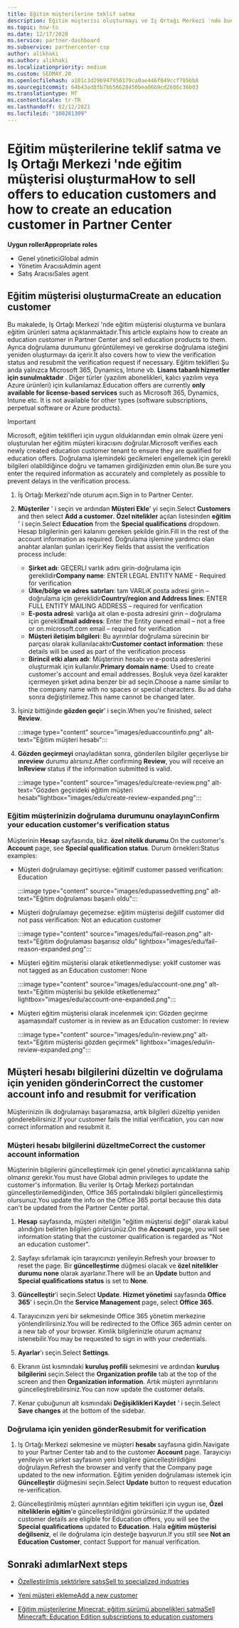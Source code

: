 ```yaml
---
title: Eğitim müşterilerine teklif satma
description: Eğitim müşterisi oluşturmayı ve Iş Ortağı Merkezi 'nde bunlara teklifler satmayı öğrenin. Eğitim müşterinizin doğrulama durumunu onaylamayı içerir.
ms.topic: how-to
ms.date: 12/17/2020
ms.service: partner-dashboard
ms.subservice: partnercenter-csp
author: alikhaki
ms.author: alikhaki
ms.localizationpriority: medium
ms.custom: SEOMAY.20
ms.openlocfilehash: a101c3d29b947950179ca0ae446f049ccf785bb8
ms.sourcegitcommit: 64b43ad8fb7bb56628450bea06b9cd2606c36b03
ms.translationtype: MT
ms.contentlocale: tr-TR
ms.lasthandoff: 02/12/2021
ms.locfileid: "100281309"
---
```

# <a name="how-to-sell-offers-to-education-customers-and-how-to-create-an-education-customer-in-partner-center"></a><span data-ttu-id="ed9b2-104">Eğitim müşterilerine teklif satma ve Iş Ortağı Merkezi 'nde eğitim müşterisi oluşturma</span><span class="sxs-lookup"><span data-stu-id="ed9b2-104">How to sell offers to education customers and how to create an education customer in Partner Center</span></span>


<span data-ttu-id="ed9b2-105">**Uygun roller**</span><span class="sxs-lookup"><span data-stu-id="ed9b2-105">**Appropriate roles**</span></span>

- <span data-ttu-id="ed9b2-106">Genel yönetici</span><span class="sxs-lookup"><span data-stu-id="ed9b2-106">Global admin</span></span>
- <span data-ttu-id="ed9b2-107">Yönetim Aracısı</span><span class="sxs-lookup"><span data-stu-id="ed9b2-107">Admin agent</span></span>
- <span data-ttu-id="ed9b2-108">Satış Aracısı</span><span class="sxs-lookup"><span data-stu-id="ed9b2-108">Sales agent</span></span>

## <a name="create-an-education-customer"></a><span data-ttu-id="ed9b2-109">Eğitim müşterisi oluşturma</span><span class="sxs-lookup"><span data-stu-id="ed9b2-109">Create an education customer</span></span>

<span data-ttu-id="ed9b2-110">Bu makalede, Iş Ortağı Merkezi 'nde eğitim müşterisi oluşturma ve bunlara eğitim ürünleri satma açıklanmaktadır.</span><span class="sxs-lookup"><span data-stu-id="ed9b2-110">This article explains how to create an education customer in Partner Center and sell education products to them.</span></span> <span data-ttu-id="ed9b2-111">Ayrıca doğrulama durumunu görüntülemeyi ve gerekirse doğrulama isteğini yeniden oluşturmayı da içerir.</span><span class="sxs-lookup"><span data-stu-id="ed9b2-111">It also covers how to view the verification status and resubmit the verification request if necessary.</span></span> <span data-ttu-id="ed9b2-112">Eğitim teklifleri Şu anda yalnızca Microsoft 365, Dynamics, Intune vb. **Lisans tabanlı hizmetler için sunulmaktadır** . Diğer türler (yazılım abonelikleri, kalıcı yazılım veya Azure ürünleri) için kullanılamaz.</span><span class="sxs-lookup"><span data-stu-id="ed9b2-112">Education offers are currently **only available for license-based services** such as Microsoft 365, Dynamics, Intune etc. It is not available for other types (software subscriptions, perpetual software or Azure products).</span></span>

> [!IMPORTANT]
> <span data-ttu-id="ed9b2-113">Microsoft, eğitim teklifleri için uygun olduklarından emin olmak üzere yeni oluşturulan her eğitim müşteri kiracısını doğrular.</span><span class="sxs-lookup"><span data-stu-id="ed9b2-113">Microsoft verifies each newly created education customer tenant to ensure they are qualified for education offers.</span></span>  <span data-ttu-id="ed9b2-114">Doğrulama işlemindeki gecikmeleri engellemek için gerekli bilgileri olabildiğince doğru ve tamamen girdiğinizden emin olun.</span><span class="sxs-lookup"><span data-stu-id="ed9b2-114">Be sure you enter the required information as accurately and completely as possible to prevent delays in the verification process.</span></span>

1. <span data-ttu-id="ed9b2-115">İş Ortağı Merkezi'nde oturum açın.</span><span class="sxs-lookup"><span data-stu-id="ed9b2-115">Sign in to Partner Center.</span></span>

2. <span data-ttu-id="ed9b2-116">**Müşteriler** ' i seçin ve ardından **Müşteri Ekle**' yi seçin.</span><span class="sxs-lookup"><span data-stu-id="ed9b2-116">Select **Customers** and then select **Add a customer**.</span></span> <span data-ttu-id="ed9b2-117">**Özel nitelikler** açılan listesinden **eğitim** ' i seçin.</span><span class="sxs-lookup"><span data-stu-id="ed9b2-117">Select **Education** from the **Special qualifications** dropdown.</span></span>  <span data-ttu-id="ed9b2-118">Hesap bilgilerinin geri kalanını gereken şekilde girin.</span><span class="sxs-lookup"><span data-stu-id="ed9b2-118">Fill in the rest of the account information as required.</span></span>  <span data-ttu-id="ed9b2-119">Doğrulama işlemine yardımcı olan anahtar alanları şunları içerir:</span><span class="sxs-lookup"><span data-stu-id="ed9b2-119">Key fields that assist the verification process include:</span></span>

   - <span data-ttu-id="ed9b2-120">**Şirket adı**: GEÇERLI varlık adını girin-doğrulama için gereklidir</span><span class="sxs-lookup"><span data-stu-id="ed9b2-120">**Company name**: ENTER LEGAL ENTITY NAME - Required for verification</span></span>
   - <span data-ttu-id="ed9b2-121">**Ülke/bölge ve adres satırları**: tam VARLıK posta adresi girin – doğrulama için gereklidir</span><span class="sxs-lookup"><span data-stu-id="ed9b2-121">**Country/region and Address lines**: ENTER FULL ENTITY MAILING ADDRESS – required for verification</span></span>
   - <span data-ttu-id="ed9b2-122">**E-posta adresi**: varlığa ait olan e-posta adresini girin – doğrulama için gerekli</span><span class="sxs-lookup"><span data-stu-id="ed9b2-122">**Email address**:  Enter the Entity owned email – not a free or on.microsoft.com email – required for verification</span></span>
   - <span data-ttu-id="ed9b2-123">**Müşteri iletişim bilgileri**: Bu ayrıntılar doğrulama sürecinin bir parçası olarak kullanılacaktır</span><span class="sxs-lookup"><span data-stu-id="ed9b2-123">**Customer contact information**: these details will be used as part of the verification process</span></span>
   - <span data-ttu-id="ed9b2-124">**Birincil etki alanı adı**: Müşterinin hesabı ve e-posta adreslerini oluşturmak için kullanılır.</span><span class="sxs-lookup"><span data-stu-id="ed9b2-124">**Primary domain name**:  Used to create customer's account and email addresses.</span></span>  <span data-ttu-id="ed9b2-125">Boşluk veya özel karakter içermeyen şirket adına benzer bir ad seçin.</span><span class="sxs-lookup"><span data-stu-id="ed9b2-125">Choose a name similar to the company name with no spaces or special characters.</span></span>  <span data-ttu-id="ed9b2-126">Bu ad daha sonra değiştirilemez.</span><span class="sxs-lookup"><span data-stu-id="ed9b2-126">This name cannot be changed later.</span></span>

3. <span data-ttu-id="ed9b2-127">İşiniz bittiğinde **gözden geçir**' i seçin.</span><span class="sxs-lookup"><span data-stu-id="ed9b2-127">When you're finished, select **Review**.</span></span>

   :::image type="content" source="images/eduaccountinfo.png" alt-text="Eğitim müşteri hesabı":::

4. <span data-ttu-id="ed9b2-129">**Gözden geçirmeyi** onayladıktan sonra, gönderilen bilgiler geçerliyse bir **ınreview** durumu alırsınız.</span><span class="sxs-lookup"><span data-stu-id="ed9b2-129">After confirming **Review**, you will receive an **InReview** status if the information submitted is valid.</span></span> 

    :::image type="content" source="images/edu/create-review.png" alt-text="Gözden geçirideki eğitim müşteri hesabı"lightbox="images/edu/create-review-expanded.png":::

### <a name="confirm-your-education-customers-verification-status"></a><span data-ttu-id="ed9b2-131">Eğitim müşterinizin doğrulama durumunu onaylayın</span><span class="sxs-lookup"><span data-stu-id="ed9b2-131">Confirm your education customer's verification status</span></span>

<span data-ttu-id="ed9b2-132">Müşterinin **Hesap** sayfasında, bkz. **özel nitelik durumu**.</span><span class="sxs-lookup"><span data-stu-id="ed9b2-132">On the customer's **Account** page, see **Special qualification status**.</span></span>
<span data-ttu-id="ed9b2-133">Durum örnekleri:</span><span class="sxs-lookup"><span data-stu-id="ed9b2-133">Status examples:</span></span>

- <span data-ttu-id="ed9b2-134">Müşteri doğrulamayı geçirtiyse: eğitim</span><span class="sxs-lookup"><span data-stu-id="ed9b2-134">If customer passed verification:  Education</span></span>

   :::image type="content" source="images/edupassedvetting.png" alt-text="Eğitim doğrulaması başarılı oldu":::

- <span data-ttu-id="ed9b2-136">Müşteri doğrulamayı geçemezse: eğitim müşterisi değil</span><span class="sxs-lookup"><span data-stu-id="ed9b2-136">If customer did not pass verification:  Not an education customer</span></span>

   :::image type="content" source="images/edu/fail-reason.png" alt-text="Eğitim doğrulaması başarısız oldu" lightbox="images/edu/fail-reason-expanded.png":::

- <span data-ttu-id="ed9b2-138">Müşteri eğitim müşterisi olarak etiketlenmediyse: yok</span><span class="sxs-lookup"><span data-stu-id="ed9b2-138">If customer was not tagged as an Education customer:  None</span></span>

   :::image type="content" source="images/edu/account-one.png" alt-text="Eğitim müşterisi bu şekilde etiketlenemez" lightbox="images/edu/account-one-expanded.png":::

- <span data-ttu-id="ed9b2-140">Müşteri eğitim müşterisi olarak incelenmek için: Gözden geçirme aşamasında</span><span class="sxs-lookup"><span data-stu-id="ed9b2-140">If customer is in review as an Education customer: In review</span></span>

    :::image type="content" source="images/edu/in-review.png" alt-text="Eğitim müşterisi gözden geçirmek" lightbox="images/edu/in-review-expanded.png":::

## <a name="correct-the-customer-account-info-and-resubmit-for-verification"></a><span data-ttu-id="ed9b2-142">Müşteri hesabı bilgilerini düzeltin ve doğrulama için yeniden gönderin</span><span class="sxs-lookup"><span data-stu-id="ed9b2-142">Correct the customer account info and resubmit for verification</span></span>

<span data-ttu-id="ed9b2-143">Müşterinizin ilk doğrulamayı başaramazsa, artık bilgileri düzeltip yeniden gönderebilirsiniz.</span><span class="sxs-lookup"><span data-stu-id="ed9b2-143">If your customer fails the initial verification, you can now correct information and resubmit it.</span></span>

### <a name="correct-the-customer-account-information"></a><span data-ttu-id="ed9b2-144">Müşteri hesabı bilgilerini düzeltme</span><span class="sxs-lookup"><span data-stu-id="ed9b2-144">Correct the customer account information</span></span>

<span data-ttu-id="ed9b2-145">Müşterinin bilgilerini güncelleştirmek için genel yönetici ayrıcalıklarına sahip olmanız gerekir.</span><span class="sxs-lookup"><span data-stu-id="ed9b2-145">You must have Global admin privileges to update the customer's information.</span></span> <span data-ttu-id="ed9b2-146">Bu veriler Iş Ortağı Merkezi portalından güncelleştirilemediğinden, Office 365 portalındaki bilgileri güncelleştirmiş olursunuz.</span><span class="sxs-lookup"><span data-stu-id="ed9b2-146">You update the info on the Office 365 portal because this data can't be updated from the Partner Center portal.</span></span>

1. <span data-ttu-id="ed9b2-147">**Hesap** sayfasında, müşteri niteliğin "eğitim müşterisi değil" olarak kabul alındığını belirten bilgileri görürsünüz.</span><span class="sxs-lookup"><span data-stu-id="ed9b2-147">On the **Account** page, you will see information stating that the customer qualification is regarded as "Not an education customer".</span></span>

2. <span data-ttu-id="ed9b2-148">Sayfayı sıfırlamak için tarayıcınızı yenileyin.</span><span class="sxs-lookup"><span data-stu-id="ed9b2-148">Refresh your browser to reset the page.</span></span> <span data-ttu-id="ed9b2-149">Bir **güncelleştirme** düğmesi olacak ve **özel nitelikler durumu** **none** olarak ayarlanır.</span><span class="sxs-lookup"><span data-stu-id="ed9b2-149">There will be an **Update** button and **Special qualifications status** is set to **None**.</span></span>

3. <span data-ttu-id="ed9b2-150">**Güncelleştir**’i seçin.</span><span class="sxs-lookup"><span data-stu-id="ed9b2-150">Select **Update**.</span></span> <span data-ttu-id="ed9b2-151">**Hizmet yönetimi** sayfasında **Office 365**' i seçin.</span><span class="sxs-lookup"><span data-stu-id="ed9b2-151">On the **Service Management** page, select **Office 365**.</span></span>

4. <span data-ttu-id="ed9b2-152">Tarayıcınızın yeni bir sekmesinde Office 365 yönetim merkezine yönlendirilirsiniz.</span><span class="sxs-lookup"><span data-stu-id="ed9b2-152">You will be redirected to the Office 365 admin center on a new tab of your browser.</span></span> <span data-ttu-id="ed9b2-153">Kimlik bilgilerinizle oturum açmanız istenebilir.</span><span class="sxs-lookup"><span data-stu-id="ed9b2-153">You may be requested to sign in with your credentials.</span></span>

5. <span data-ttu-id="ed9b2-154">**Ayarlar**'ı seçin.</span><span class="sxs-lookup"><span data-stu-id="ed9b2-154">Select **Settings**.</span></span>

6. <span data-ttu-id="ed9b2-155">Ekranın üst kısmındaki **kuruluş profili** sekmesini ve ardından **kuruluş bilgilerini** seçin.</span><span class="sxs-lookup"><span data-stu-id="ed9b2-155">Select the **Organization profile** tab at the top of the screen and then **Organization information**.</span></span> <span data-ttu-id="ed9b2-156">Artık müşteri ayrıntılarını güncelleştirebilirsiniz.</span><span class="sxs-lookup"><span data-stu-id="ed9b2-156">You can now update the customer details.</span></span>

7. <span data-ttu-id="ed9b2-157">Kenar çubuğunun alt kısmındaki **Değişiklikleri Kaydet** ' i seçin.</span><span class="sxs-lookup"><span data-stu-id="ed9b2-157">Select **Save changes** at the bottom of the sidebar.</span></span>  

### <a name="resubmit-for-verification"></a><span data-ttu-id="ed9b2-158">Doğrulama için yeniden gönder</span><span class="sxs-lookup"><span data-stu-id="ed9b2-158">Resubmit for verification</span></span>

1. <span data-ttu-id="ed9b2-159">Iş Ortağı Merkezi sekmesine ve müşteri **hesabı** sayfasına gidin.</span><span class="sxs-lookup"><span data-stu-id="ed9b2-159">Navigate to your Partner Center tab and to the customer **Account** page.</span></span> <span data-ttu-id="ed9b2-160">Tarayıcıyı yenileyin ve şirket sayfasının yeni bilgilere güncelleştirildiğini doğrulayın.</span><span class="sxs-lookup"><span data-stu-id="ed9b2-160">Refresh the browser and verify that the Company page updated to the new information.</span></span> <span data-ttu-id="ed9b2-161">Eğitim yeniden doğrulaması istemek için **Güncelleştir** düğmesini seçin.</span><span class="sxs-lookup"><span data-stu-id="ed9b2-161">Select **Update** button to request education re-verification.</span></span>

2. <span data-ttu-id="ed9b2-162">Güncelleştirilmiş müşteri ayrıntıları eğitim teklifleri için uygun ise, **Özel niteliklerin** **eğitim**'e güncelleştirildiğini görürsünüz.</span><span class="sxs-lookup"><span data-stu-id="ed9b2-162">If the updated customer details are eligible for Education offers, you will see the **Special qualifications** updated to **Education**.</span></span> <span data-ttu-id="ed9b2-163">Hala **eğitim müşterisi değilseniz**, el ile doğrulama için desteğe başvurun.</span><span class="sxs-lookup"><span data-stu-id="ed9b2-163">If you still see **Not an Education Customer**, contact Support for manual verification.</span></span>

## <a name="next-steps"></a><span data-ttu-id="ed9b2-164">Sonraki adımlar</span><span class="sxs-lookup"><span data-stu-id="ed9b2-164">Next steps</span></span>

- [<span data-ttu-id="ed9b2-165">Özelleştirilmiş sektörlere satış</span><span class="sxs-lookup"><span data-stu-id="ed9b2-165">Sell to specialized industries</span></span>](get-special-pricing-for-offers.md)

- [<span data-ttu-id="ed9b2-166">Yeni müşteri ekleme</span><span class="sxs-lookup"><span data-stu-id="ed9b2-166">Add a new customer</span></span>](add-a-new-customer.md)

- [<span data-ttu-id="ed9b2-167">Eğitim müşterilerine Minecrat: eğitim sürümü abonelikleri satma</span><span class="sxs-lookup"><span data-stu-id="ed9b2-167">Sell Minecraft: Education Edition subscriptions to education customers</span></span>](minecraft-subscriptions.md)
